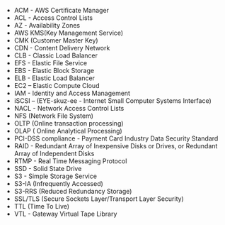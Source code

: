 - ACM - AWS Certificate Manager
- ACL - Access Control Lists 
- AZ - Availability Zones
- AWS KMS(Key Management Service)
- CMK (Customer Master Key)
- CDN - Content Delivery Network 
- CLB - Classic Load Balancer
- EFS - Elastic File Service
- EBS - Elastic Block Storage
- ELB - Elastic Load Balancer
- EC2 – Elastic Compute Cloud
- IAM - Identity and Access Management
- iSCSI – (EYE-skuz-ee - Internet Small Computer Systems Interface) 
- NACL - Network Access Control Lists
- NFS (Network File System)
- OLTP (Online transaction processing)
- OLAP ( Online Analytical Processing)
- PCI-DSS compliance - Payment Card Industry Data Security Standard
- RAID - Redundant Array of Inexpensive Disks or Drives, or Redundant Array of Independent Disks
- RTMP - Real Time Messaging Protocol
- SSD - Solid State Drive
- S3 - Simple Storage Service
- S3-IA (Infrequently Accessed) 
- S3-RRS (Reduced Redundancy Storage)
- SSL/TLS (Secure Sockets Layer/Transport Layer Security)
- TTL (Time To Live)
- VTL - Gateway Virtual Tape Library 
